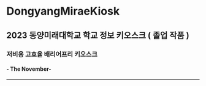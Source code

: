# DongyangMiraeKiosk
## 2023 동양미래대학교 학교 정보 키오스크 ( 졸업 작품 )

### 저비용 고효율 배리어프리 키오스크
#### - The November-
-------------------------------------------------------------------


